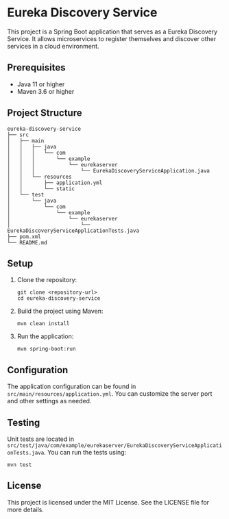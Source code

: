 # Eureka Discovery Service

This project is a Spring Boot application that serves as a Eureka Discovery Service. It allows microservices to register themselves and discover other services in a cloud environment.

## Prerequisites

- Java 11 or higher
- Maven 3.6 or higher

## Project Structure

```
eureka-discovery-service
├── src
│   ├── main
│   │   ├── java
│   │   │   └── com
│   │   │       └── example
│   │   │           └── eurekaserver
│   │   │               └── EurekaDiscoveryServiceApplication.java
│   │   └── resources
│   │       ├── application.yml
│   │       └── static
│   └── test
│       └── java
│           └── com
│               └── example
│                   └── eurekaserver
│                       └── EurekaDiscoveryServiceApplicationTests.java
├── pom.xml
└── README.md
```

## Setup

1. Clone the repository:
   ```
   git clone <repository-url>
   cd eureka-discovery-service
   ```

2. Build the project using Maven:
   ```
   mvn clean install
   ```

3. Run the application:
   ```
   mvn spring-boot:run
   ```

## Configuration

The application configuration can be found in `src/main/resources/application.yml`. You can customize the server port and other settings as needed.

## Testing

Unit tests are located in `src/test/java/com/example/eurekaserver/EurekaDiscoveryServiceApplicationTests.java`. You can run the tests using:
```
mvn test
```

## License

This project is licensed under the MIT License. See the LICENSE file for more details.